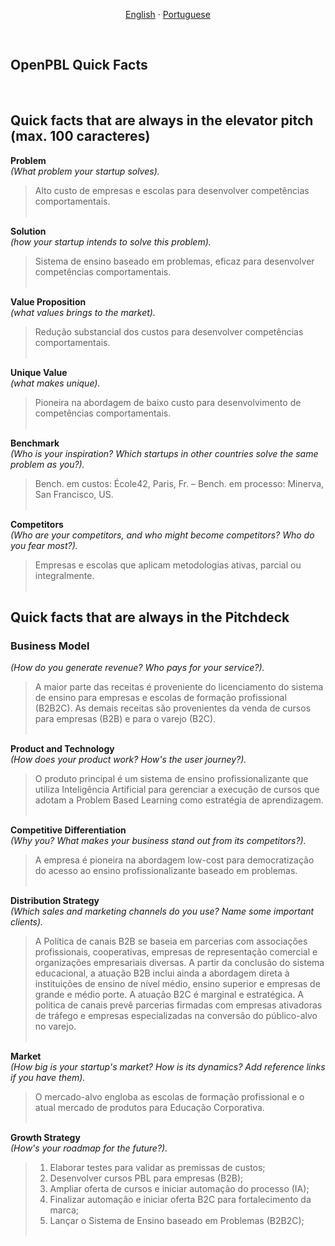 
<p align="center">    
    <a href="#english">English</a>
    ·
    <a href="#portuguese">Portuguese</a>
</p>

<!--

<a name="english"></a>
<br>

## ABOUT OPEN-PBL

A 




<br>
<p align="center">    
    <a href="#english">English</a>
    ·
    <a href="#portuguese">Portuguese</a>
</p>

## <br>
<br><br><br><br><br><br><br><br><br><br><br><br><br><br><br><br><br><br><br><br><br><br><br><br><br>
<br><br><br><br><br><br><br><br><br><br><br><br><br><br><br><br><br><br><br><br><br><br><br><br><br>


<a name="spanish"></a> 
<br>

--> 

<a name="portuguese"></a> 
<br>

## OpenPBL Quick Facts

<br>

## Quick facts that are always in the elevator pitch (max. 100 caracteres)

**Problem**<br> 
*(What problem your startup solves).*<br>
>Alto custo de empresas e escolas para desenvolver competências comportamentais.<br><br>
>

**Solution**<br> 
*(how your startup intends to solve this problem).*<br>
>Sistema de ensino baseado em problemas, eficaz para desenvolver competências comportamentais. <br><br>
>

**Value Proposition**<br> 
*(what values brings to the market).*<br>
>Redução substancial dos custos para desenvolver competências comportamentais. <br><br>
>

**Unique Value**<br> 
*(what makes unique).*<br>
>Pioneira na abordagem de baixo custo para desenvolvimento de competências comportamentais.<br><br>
>

**Benchmark**<br> 
*(Who is your inspiration? Which startups in other countries solve the same problem as you?).*<br>
>Bench. em custos: École42, Paris, Fr. – Bench. em processo: Minerva, San Francisco, US.<br><br>
>

**Competitors**<br> 
*(Who are your competitors, and who might become competitors? Who do you fear most?).*<br>
>Empresas e escolas que aplicam metodologias ativas, parcial ou integralmente.<br><br>
>


## Quick facts that are always in the Pitchdeck

### Business Model<br>
*(How do you generate revenue? Who pays for your service?).*<br>
>A maior parte das receitas é proveniente do licenciamento do sistema de ensino para empresas e escolas de formação profissional (B2B2C). As demais receitas são provenientes da venda de cursos para empresas (B2B) e para o varejo (B2C).<br><br>
>

**Product and Technology**<br> 
*(How does your product work? How's the user journey?).*<br>
>O produto principal é um sistema de ensino profissionalizante que utiliza Inteligência Artificial para gerenciar a execução de cursos que adotam a Problem Based Learning como estratégia de aprendizagem.<br><br>
>

**Competitive Differentiation**<br> 
*(Why you? What makes your business stand out from its competitors?).*<br>
>A empresa é pioneira na abordagem low-cost para democratização do acesso ao ensino profissionalizante baseado em problemas.<br><br>
>

**Distribution Strategy**<br> 
*(Which sales and marketing channels do you use? Name some important clients).*<br>
>A Política de canais B2B se baseia em parcerias com associações profissionais, cooperativas, empresas de representação comercial e organizações empresariais diversas. A partir da conclusão do sistema educacional, a atuação B2B inclui ainda a abordagem direta à instituições de ensino de nível médio, ensino superior e empresas de grande e médio porte.  A atuação B2C é marginal e estratégica. A politica de canais prevê parcerias firmadas com empresas ativadoras de tráfego e empresas especializadas na conversão do público-alvo no varejo.<br><br>
>

**Market**<br> 
*(How big is your startup's market? How is its dynamics? Add reference links if you have them).*<br>
>O mercado-alvo engloba as escolas de formação profissional e o atual mercado de produtos para Educação Corporativa.<br><br>
>

**Growth Strategy**<br> 
*(How's your roadmap for the future?).*<br>
>1. Elaborar testes para validar as premissas de custos;
>2. Desenvolver cursos PBL para empresas (B2B);
>3. Ampliar oferta de cursos e iniciar automação do processo (IA);
>4. Finalizar automação e iniciar oferta B2C para fortalecimento da marca; 
>5. Lançar o Sistema de Ensino baseado em Problemas (B2B2C);<br><br>
>

## <br>


